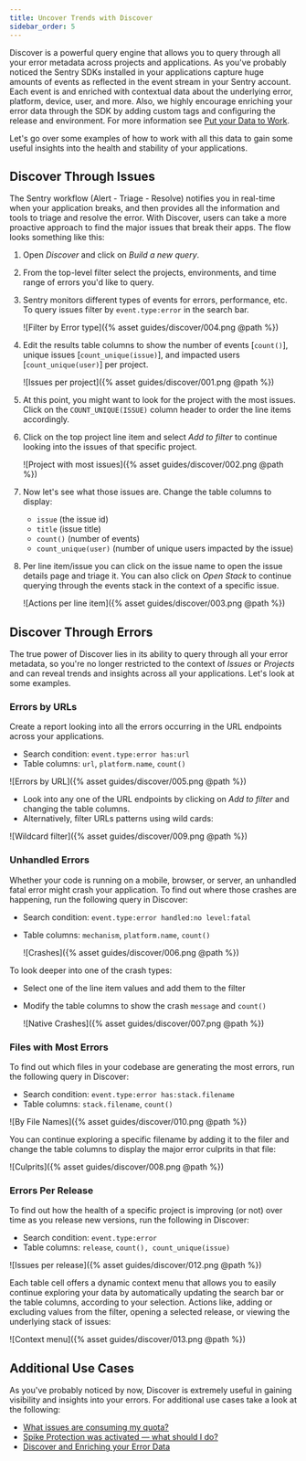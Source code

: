 ```yaml
---
title: Uncover Trends with Discover
sidebar_order: 5
---
```


Discover is a powerful query engine that allows you to query through all your error metadata across projects and applications. As you've probably noticed the Sentry SDKs installed in your applications capture huge amounts of events as reflected in the event stream in your Sentry account. Each event is and enriched with contextual data about the underlying error, platform, device, user, and more. Also, we highly encourage enriching your error data through the SDK by adding custom tags and configuring the release and environment. For more information see [Put your Data to Work](/guides/enrich-data/).

Let's go over some examples of how to work with all this data to gain some useful insights into the health and stability of your applications.

## Discover Through Issues

The Sentry workflow (Alert - Triage - Resolve) notifies you in real-time when your application breaks, and then provides all the information and tools to triage and resolve the error. With Discover, users can take a more proactive approach to find the major issues that break their apps. The flow looks something like this:

1. Open _Discover_ and click on _Build a new query_.

2. From the top-level filter select the projects, environments, and time range of errors you'd like to query.

3. Sentry monitors different types of events for errors, performance, etc. To query issues filter by `event.type:error` in the search bar.

    ![Filter by Error type]({% asset guides/discover/004.png @path %})

4. Edit the results table columns to show the number of events [`count()`], unique issues [`count_unique(issue)`], and impacted users [`count_unique(user)`] per project.

    ![Issues per project]({% asset guides/discover/001.png @path %})

5. At this point, you might want to look for the project with the most issues. Click on the `COUNT_UNIQUE(ISSUE)` column header to order the line items accordingly.

6. Click on the top project line item and select _Add to filter_ to continue looking into the issues of that specific project.

    ![Project with most issues]({% asset guides/discover/002.png @path %})

7. Now let's see what those issues are. Change the table columns to display:
    * `issue` (the issue id)
    * `title` (issue title)
    * `count()` (number of events)
    * `count_unique(user)` (number of unique users impacted by the issue)

8. Per line item/issue you can click on the issue name to open the issue details page and triage it. You can also click on _Open Stack_ to continue querying through the events stack in the context of a specific issue.

    ![Actions per line item]({% asset guides/discover/003.png @path %})

## Discover Through Errors

The true power of Discover lies in its ability to query through all your error metadata, so you're no longer restricted to the context of _Issues_ or _Projects_ and can reveal trends and insights across all your applications. Let's look at some examples.

### Errors by URLs

Create a report looking into all the errors occurring in the URL endpoints across your applications.

* Search condition: `event.type:error has:url`
* Table columns: `url`, `platform.name`, `count()`

![Errors by URL]({% asset guides/discover/005.png @path %})

* Look into any one of the URL endpoints by clicking on _Add to filter_ and changing the table columns.
* Alternatively, filter URLs patterns using wild cards:

![Wildcard filter]({% asset guides/discover/009.png @path %})

### Unhandled Errors

Whether your code is running on a mobile, browser, or server, an unhandled fatal error might crash your application. To find out where those crashes are happening, run the following query in Discover:

* Search condition: `event.type:error handled:no level:fatal`
* Table columns: `mechanism`, `platform.name`, `count()`

    ![Crashes]({% asset guides/discover/006.png @path %})

To look deeper into one of the crash types:

* Select one of the line item values and add them to the filter
* Modify the table columns to show the crash `message` and `count()`

    ![Native Crashes]({% asset guides/discover/007.png @path %})

### Files with Most Errors

To find out which files in your codebase are generating the most errors, run the following query in Discover:

* Search condition: `event.type:error has:stack.filename`
* Table columns: `stack.filename`, `count()`

![By File Names]({% asset guides/discover/010.png @path %})

You can continue exploring a specific filename by adding it to the filer and change the table columns to display the major error culprits in that file:

![Culprits]({% asset guides/discover/008.png @path %})

### Errors Per Release

To find out how the health of a specific project is improving (or not) over time as you release new versions, run the following in Discover:

* Search condition: `event.type:error`
* Table columns: `release`, `count(), count_unique(issue)`

![Issues per release]({% asset guides/discover/012.png @path %})

Each table cell offers a dynamic context menu that allows you to easily continue exploring your data by automatically updating the search bar or the table columns, according to your selection. Actions like, adding or excluding values from the filter, opening a selected release, or viewing the underlying stack of issues:

![Context menu]({% asset guides/discover/013.png @path %})

## Additional Use Cases

As you've probably noticed by now, Discover is extremely useful in gaining visibility and insights into your errors. For additional use cases take a look at the following:

* [What issues are consuming my quota?](/accounts/quotas/manage-event-stream-guide/#-what-issues-are-consuming-my-quota)
* [Spike Protection was activated — what should I do?](/accounts/quotas/manage-event-stream-guide/#-spike-protection-was-activated--what-should-i-do)
* [Discover and Enriching your Error Data](/guides/enrich-data/#discover)

